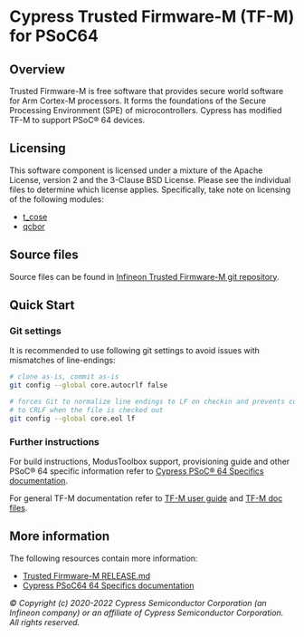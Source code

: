﻿# Cypress Trusted Firmware-M (TF-M) for PSoC64

## Overview
Trusted Firmware-M is free software that provides secure world software for
Arm Cortex-M processors. It forms the foundations of the Secure Processing
Environment (SPE) of microcontrollers. Cypress has modified TF-M to support
PSoC® 64 devices.

## Licensing
This software component is licensed under a mixture of the Apache License,
version 2 and the 3-Clause BSD License. Please see the individual files to
determine which license applies. Specifically, take note on licensing of the
following modules:
* [t_cose](https://github.com/Infineon/src-trusted-firmware-m/blob/master/lib/ext/t_cose/LICENSE)
* [qcbor](https://github.com/Infineon/src-trusted-firmware-m/blob/master/lib/ext/qcbor/README.md)

## Source files
Source files can be found in [Infineon Trusted Firmware-M git repository](https://github.com/Infineon/src-trusted-firmware-m).

## Quick Start
### Git settings
It is recommended to use following git settings to avoid issues with mismatches
of line-endings:
```bash
# clone as-is, commit as-is
git config --global core.autocrlf false

# forces Git to normalize line endings to LF on checkin and prevents conversion
# to CRLF when the file is checked out
git config --global core.eol lf
```

### Further instructions
For build instructions, ModusToolbox support, provisioning guide and
other PSoC® 64 specific information refer to
[Cypress PSoC® 64 Specifics documentation](https://github.com/Infineon/src-trusted-firmware-m/blob/master/platform/ext/target/cypress/psoc64/cypress_psoc64_spec.rst).

For general TF-M documentation refer to
[TF-M user guide](https://tf-m-user-guide.trustedfirmware.org/index.html) and
[TF-M doc files](https://github.com/Infineon/src-trusted-firmware-m/tree/master/docs).

## More information
The following resources contain more information:
* [Trusted Firmware-M RELEASE.md](https://github.com/Infineon/src-trusted-firmware-m/blob/master/RELEASE.md)
* [Cypress PSoC64 64 Specifics documentation](https://github.com/Infineon/src-trusted-firmware-m/blob/master/platform/ext/target/cypress/psoc64/cypress_psoc64_spec.rst)

*© Copyright (c) 2020-2022 Cypress Semiconductor Corporation (an Infineon company) or an affiliate of Cypress Semiconductor Corporation. All rights reserved.*
